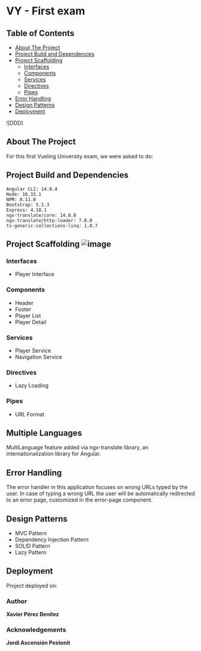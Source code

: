 # VY - First exam 

## Table of Contents  
- [About The Project](#about-the-project)
- [Project Build and Dependencies](#project-build-and-dependencies)
- [Project Scaffolding](#project-scaffolding)
  * [Interfaces](#interfaces)
  * [Components](#components)
  * [Services](#services)
  * [Directives](#directives)
  * [Pipes](#pipes)
- [Error Handling](#error-handling)
- [Design Patterns](#design-patterns)
- [Deployment](#deployment)

![DDD]

## About The Project

For this first Vueling University exam, we were asked to do:

## Project Build and Dependencies 

`Angular CLI: 14.0.4`  
`Node: 16.15.1`  
`NPM: 8.11.0`  
`Bootstrap: 5.1.3`  
`Express: 4.18.1`  
`ngx-translate/core: 14.0.0`  
`ngx-translate/http-loader: 7.0.0`  
`ts-generic-collections-linq: 1.0.7`

## Project Scaffolding ![image](https://user-images.githubusercontent.com/91494846/180664115-0af0ae10-10fe-4493-be23-182ceb5e54bb.png)

### Interfaces
- Player Interface
### Components
- Header
- Footer
- Player List
- Player Detail
### Services
- Player Service
- Navigation Service
### Directives
- Lazy Loading
### Pipes
- URL Format

## Multiple Languages

MultiLanguage feature added via ngx-translate library, an internationalization library for Angular.

## Error Handling
The error handler in this application focuses on wrong URLs typed by the user. In case of typing a wrong URL the user will be automatically redirected to an error page, customized in the error-page component.

## Design Patterns

- MVC Pattern  
- Dependency Injection Pattern  
- SOLID Pattern  
- Lazy Pattern

## Deployment
Project deployed on:

### Author 
**Xavier Pérez Benítez**
### Acknowledgements
**Jordi Ascensión Pestonit**
